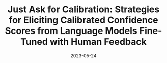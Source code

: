 ---
title: "Just Ask for Calibration: Strategies for Eliciting Calibrated Confidence Scores from Language Models Fine-Tuned with Human Feedback"
authors:
- Katherine Tian*
- Eric Mitchell*
- Allan Zhou
- Archit Sharma
- Rafael Rafailov
- Huaxiu Yao
- Chelsea Finn
- Christopher D. Manning

date: "2023-05-24"

publication: "EMNLP"

links:
    pdf: https://arxiv.org/abs/2305.14975
---